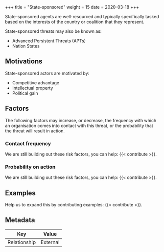 +++
title = "State-sponsored"
weight = 15
date = 2020-03-18
+++

State-sponsored agents are well-resourced and typically specifically tasked based on the interests of the country or coalition that they represent.

State-sponsored threats may also be known as:

- Advanced Persistent Threats (APTs)
- Nation States

## Motivations

State-sponsored actors are motivated by:

- Competitive advantage
- Intellectual property
- Political gain

## Factors

The following factors may increase, or decrease, the frequency with which an organisation comes into contact with this threat, or the probability that the threat will result in action.

### Contact frequency
We are still building out these risk factors, you can help: {{< contribute >}}.

### Probability on action
We are still building out these risk factors, you can help: {{< contribute >}}.

## Examples

Help us to expand this by contributing examples: {{< contribute >}}.

## Metadata

| Key | Value |
|---|---|
| Relationship | External |

